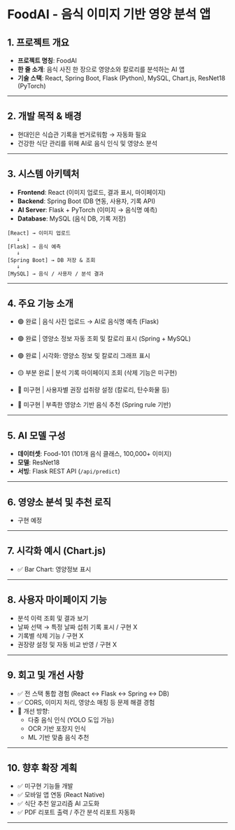 # FoodAI - 음식 이미지 기반 영양 분석 앱

## 1. 프로젝트 개요
- **프로젝트 명칭**: FoodAI
- **한 줄 소개**: 음식 사진 한 장으로 영양소와 칼로리를 분석하는 AI 앱
- **기술 스택**: React, Spring Boot, Flask (Python), MySQL, Chart.js, ResNet18 (PyTorch)

---

## 2. 개발 목적 & 배경
- 현대인은 식습관 기록을 번거로워함 → 자동화 필요
- 건강한 식단 관리를 위해 AI로 음식 인식 및 영양소 분석

---

## 3. 시스템 아키텍처
- **Frontend**: React (이미지 업로드, 결과 표시, 마이페이지)
- **Backend**: Spring Boot (DB 연동, 사용자, 기록 API)
- **AI Server**: Flask + PyTorch (이미지 → 음식명 예측)
- **Database**: MySQL (음식 DB, 기록 저장)

```
[React] → 이미지 업로드
   ↓
[Flask] → 음식 예측
   ↓
[Spring Boot] → DB 저장 & 조회
   ↓
[MySQL] → 음식 / 사용자 / 분석 결과
```

---

## 4. 주요 기능 소개
- 🟢 완료 | 음식 사진 업로드 → AI로 음식명 예측 (Flask)  
- 🟢 완료 | 영양소 정보 자동 조회 및 칼로리 표시 (Spring + MySQL)  
- 🟢 완료 | 시각화: 영양소 정보 및 칼로리 그래프 표시  
- 🟡 부분 완료 | 분석 기록 마이페이지 조회 (삭제 기능은 미구현)

- 🔴 미구현 | 사용자별 권장 섭취량 설정 (칼로리, 탄수화물 등)  
- 🔴 미구현 | 부족한 영양소 기반 음식 추천 (Spring rule 기반)

---

## 5. AI 모델 구성
- **데이터셋**: Food-101 (101개 음식 클래스, 100,000+ 이미지)
- **모델**: ResNet18
- **서빙**: Flask REST API (`/api/predict`)

---

## 6. 영양소 분석 및 추천 로직
- 구현 예정

---

## 7. 시각화 예시 (Chart.js)
- ✅ Bar Chart: 영양정보 표시

---

## 8. 사용자 마이페이지 기능
- 분석 이력 조회 및 결과 보기
- 날짜 선택 → 특정 날짜 섭취 기록 표시 / 구현 X
- 기록별 삭제 기능 / 구현 X
- 권장량 설정 및 자동 비교 반영 / 구현 X

---

## 9. 회고 및 개선 사항
- ✅ 전 스택 통합 경험 (React ↔ Flask ↔ Spring ↔ DB)
- ✅ CORS, 이미지 처리, 영양소 매칭 등 문제 해결 경험
- 🔄 개선 방향:
  - 다중 음식 인식 (YOLO 도입 가능)
  - OCR 기반 포장지 인식
  - ML 기반 맞춤 음식 추천

---

## 10. 향후 확장 계획
- ✅ 미구현 기능들 개발
- ✅ 모바일 앱 연동 (React Native)
- ✅ 식단 추천 알고리즘 AI 고도화
- ✅ PDF 리포트 출력 / 주간 분석 리포트 자동화

---
